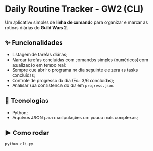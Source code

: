 # Daily Routine Tracker - GW2 (CLI)

Um aplicativo simples de **linha de comando** para organizar e marcar as rotinas diárias do **Guild Wars 2**.

## ✨ Funcionalidades
- Listagem de tarefas diárias;
- Marcar tarefas concluídas com comandos simples (numéricos) com atualização em tempo real;
- Sempre que abrir o programa no dia seguinte ele zera as tasks concluídas;
- Controle de progresso do dia (Ex.: 3/6 concluídas);
- Analisar sua consistência do dia em `progress.json`.

## 🧰 Tecnologias
- Python;
- Arquivos JSON para manipulações um pouco mais complexas;

## ▶️ Como rodar
```bash
python cli.py
